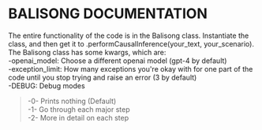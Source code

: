 # BALISONG DOCUMENTATION
The entire functionality of the code is in the Balisong class. Instantiate the class, and then get it to .performCausalInference(your_text, your_scenario).  
The Balisong class has some kwargs, which are:  
-openai_model: Choose a different openai model (gpt-4 by default)  
-exception_limit: How many exceptions you're okay with for one part of the code until you stop trying and raise an error (3 by default)  
-DEBUG: Debug modes  
>-0- Prints nothing (Default)  
>-1- Go through each major step   
>-2- More in detail on each step  
